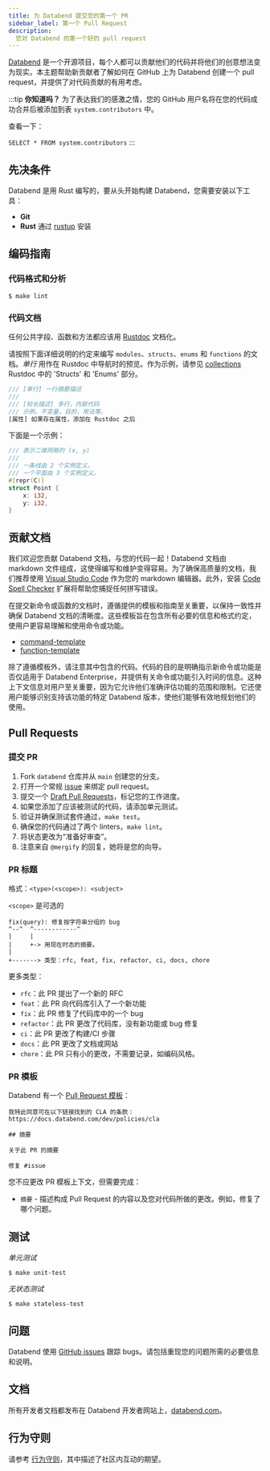 ```yaml
---
title: 为 Databend 提交您的第一个 PR
sidebar_label: 第一个 Pull Request
description:
  您对 Databend 的第一个好的 pull request
---
```


[Databend](https://github.com/datafuselabs/databend) 是一个开源项目，每个人都可以贡献他们的代码并将他们的创意想法变为现实。本主题帮助新贡献者了解如何在 GitHub 上为 Databend 创建一个 pull request，并提供了对代码贡献的有用考虑。

:::tip
**你知道吗？** 为了表达我们的感激之情，您的 GitHub 用户名将在您的代码成功合并后被添加到表 `system.contributors` 中。

查看一下：

`SELECT * FROM system.contributors`
:::

## 先决条件

Databend 是用 Rust 编写的，要从头开始构建 Databend，您需要安装以下工具：
* **Git**
* **Rust** 通过 [rustup](https://rustup.rs/) 安装

## 编码指南

### 代码格式和分析

```shell
$ make lint
```

### 代码文档

任何公共字段、函数和方法都应该用 [Rustdoc](https://doc.rust-lang.org/book/ch14-02-publishing-to-crates-io.html#making-useful-documentation-comments) 文档化。

请按照下面详细说明的约定来编写 `modules`、`structs`、`enums` 和 `functions` 的文档。*单行* 用作在 Rustdoc 中导航时的预览。作为示例，请参见 [collections](https://doc.rust-lang.org/std/collections/index.html) Rustdoc 中的 'Structs' 和 'Enums' 部分。

 ```rust
 /// [单行] 一行摘要描述
 ///
 /// [较长描述] 多行，内联代码
 /// 示例，不变量，目的，用法等。
 [属性] 如果存在属性，添加在 Rustdoc 之后
 ```

下面是一个示例：

```rust
/// 表示二维网格的 (x, y)
///
/// 一条线由 2 个实例定义。
/// 一个平面由 3 个实例定义。
#[repr(C)]
struct Point {
    x: i32,
    y: i32,
}
```

## 贡献文档

我们欢迎您贡献 Databend 文档，与您的代码一起！Databend 文档由 markdown 文件组成，这使得编写和维护变得容易。为了确保高质量的文档，我们推荐使用 [Visual Studio Code](https://code.visualstudio.com/) 作为您的 markdown 编辑器。此外，安装 [Code Spell Checker](https://marketplace.visualstudio.com/items?itemName=streetsidesoftware.code-spell-checker) 扩展将帮助您捕捉任何拼写错误。

在提交新命令或函数的文档时，遵循提供的模板和指南至关重要，以保持一致性并确保 Databend 文档的清晰度。这些模板旨在包含所有必要的信息和格式约定，使用户更容易理解和使用命令或功能。

- [command-template](https://github.com/datafuselabs/databend/blob/d3a40d91b8a8ebaf878344e024164f36b6db5615/docs/public/templates/command-template.md?plain=1)
- [function-template](https://github.com/datafuselabs/databend/blob/d3a40d91b8a8ebaf878344e024164f36b6db5615/docs/public/templates/function-template.md?plain=1)

除了遵循模板外，请注意其中包含的代码。代码的目的是明确指示新命令或功能是否仅适用于 Databend Enterprise，并提供有关命令或功能引入时间的信息。这种上下文信息对用户至关重要，因为它允许他们准确评估功能的范围和限制。它还使用户能够识别支持该功能的特定 Databend 版本，使他们能够有效地规划他们的使用。

## Pull Requests

### 提交 PR

1. Fork `databend` 仓库并从 `main` 创建您的分支。
2. 打开一个常规 [issue](https://github.com/datafuselabs/databend/issues/new/choose) 来绑定 pull request。
3. 提交一个 [Draft Pull Requests](https://github.blog/2019-02-14-introducing-draft-pull-requests/)，标记您的工作进度。
4. 如果您添加了应该被测试的代码，请添加单元测试。
5. 验证并确保测试套件通过，`make test`。
6. 确保您的代码通过了两个 linters，`make lint`。
7. 将状态更改为“准备好审查”。
8. 注意来自 `@mergify` 的回复，她将是您的向导。

### PR 标题

格式：`<type>(<scope>): <subject>`

`<scope>` 是可选的

```
fix(query): 修复按字符串分组的 bug
^--^  ^------------^
|     |
|     +-> 用现在时态的摘要。
|
+-------> 类型：rfc, feat, fix, refactor, ci, docs, chore
```

更多类型：

- `rfc`：此 PR 提出了一个新的 RFC
- `feat`：此 PR 向代码库引入了一个新功能
- `fix`：此 PR 修复了代码库中的一个 bug
- `refactor`：此 PR 更改了代码库，没有新功能或 bug 修复
- `ci`：此 PR 更改了构建/CI 步骤
- `docs`：此 PR 更改了文档或网站
- `chore`：此 PR 只有小的更改，不需要记录，如编码风格。

### PR 模板

Databend 有一个 [Pull Request 模板](https://github.com/datafuselabs/databend/blob/main/.github/PULL_REQUEST_TEMPLATE.md)：

```shell
我特此同意可在以下链接找到的 CLA 的条款：https://docs.databend.com/dev/policies/cla

## 摘要

关于此 PR 的摘要

修复 #issue
```

您不应更改 PR 模板上下文，但需要完成：

- `摘要` - 描述构成 Pull Request 的内容以及您对代码所做的更改。例如，修复了哪个问题。

## 测试

*单元测试*

```shell
$ make unit-test
```

*无状态测试*

```shell
$ make stateless-test
```

## 问题

Databend 使用 [GitHub issues](https://github.com/datafuselabs/databend/issues) 跟踪 bugs。请包括重现您的问题所需的必要信息和说明。

## 文档

所有开发者文档都发布在 Databend 开发者网站上，[databend.com](/guides)。

## 行为守则

请参考 [行为守则](/dev/policies/code-of-conduct)，其中描述了社区内互动的期望。